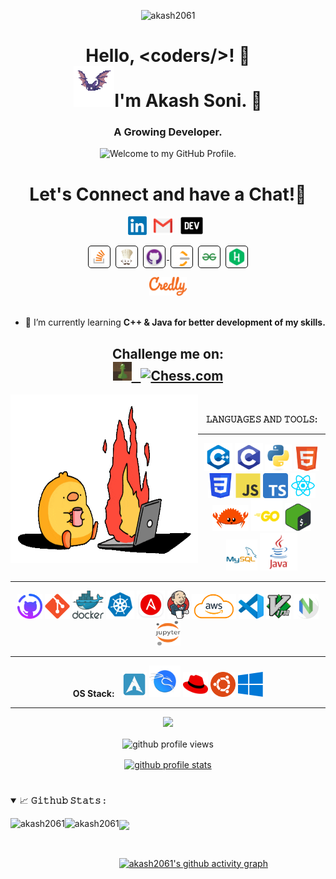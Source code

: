 <!--- <p align="center"> <img height="auto" width="auto" src="https://mir-s3-cdn-cf.behance.net/project_modules/hd/87c84e122427761.60d9d8416d2df.gif" alt="akash2061" /> --->
<p align="center"> <img height="auto" width="auto" src="https://i.pinimg.com/originals/42/83/6a/42836adf0826dbfa27034fc55566d3a2.gif" alt="akash2061" />

<h1 align="center">  Hello, &lt;coders/&gt;! 🌱 <br><img height=65 src="./icons/bat.gif"/>I'm Akash Soni. 💫</h1>
<h3 align="center">A Growing Developer.</h3>
<p align='center' style='margin: 16px 4px 8px;'>
    <img src="https://readme-typing-svg.herokuapp.com?font=fire+code&pause=1000&color=54A6FF&center=true&vCenter=true&multiline=true&width=710&height=70&lines=Welcome+to+my+GitHub+Profile." alt="Welcome to my GitHub Profile." />
</p>

#

<div align='center'>
<h1 align="center">
  Let's Connect and have a Chat!💬
</h1>
  <p align='center'>
    <a href="https://www.linkedin.com/in/akash-soni-01475924b/"><img height="30" src="./icons/linkedin.png" alt="akash soni" ></a>&nbsp;&nbsp;
    <a href="mailto:aakashsoni8781@gmail.com"><img height="30" src="./icons/email.png"></a>&nbsp;&nbsp;
    <a href="https://dev.to/akash2061"><img height="30" src="./icons/dev.png"></a>&nbsp;&nbsp;
    </p>
    <p>
    <a href="https://stackoverflow.com/users/20176960/morningstar" target="_blank"><img align="center" src="./icons/stackoverflow.png" alt="morningstar" height="30" style="background: #ffffff; border-radius: 5px; border: 1px solid #000000; margin: 0 2px; padding: 2px;" /></a>
    <a href="https://www.codechef.com/users/akashsoni2061" target="_blank"><img align="center" src="./icons/codechef.webp" alt="akashsoni2061" height="30"style="background: #ffffff; border-radius: 5px; border: 1px solid #000000; margin: 0 2px; padding: 2px;" /></a>
    <a href="https://github.com/akash2061" target="blank" rel="noreferrer">
        <img align="center" src="./icons/github.png" alt="https://github.com/akash2061" height="30" width="30" style="background: #ffffff; border-radius: 5px; border: 1px solid #000000; margin: 0 2px; padding: 2px;" />
    </a>
    <a href="https://leetcode.com/u/akash_2061/" target="blank"><img align="center" src="./icons/leetcode.png" alt="leetcode" height="30" style="background: #ffffff; border-radius: 5px; border: 1px solid #000000; margin: 0 2px; padding: 2px;" /></a>    
    <a href="https://www.geeksforgeeks.org/user/morningstar2061/" target="blank"><img align="center" src="./icons/gfg.png" alt="akash2061" height="30" style="background: #ffffff; border-radius: 5px; border: 1px solid #000000; margin: 0 2px; padding: 2px;" /></a>
    <a href="https://www.hackerrank.com/profile/akash2061" target="blank"><img align="center" src="./icons/hackerrank.webp" alt="akash2061" height="30" style="background: #ffffff; border-radius: 5px; border: 1px solid #000000; margin: 0 2px; padding: 2px;" /></a>
     </p>
    <a href="https://www.credly.com/users/akash2061"><img height="30" src="./icons/Credly.png"></a>
</div>
<br/>

-   🌱 I’m currently learning **C++ & Java for better development of my skills.**

<h2 align="center">Challenge me on: <br>
<a href="https://www.chess.com/member/aakash7878"><img height="30" src="./icons/chess.jpeg" alt="Chess.com" >&nbsp;&nbsp;
<a href="https://lichess.org/@/aakash2061"><img height="30" src="./icons/lichess.png" alt="Chess.com" ></a></h2>


<!-- <img align="left" padding height="300px" width="300px" alt="𝙶𝙸𝙵" src="https://25.media.tumblr.com/ff53e6a275140e7f2586438c7dfc18a0/tumblr_n17e2zlX2a1slik4to1_500.gif"/>  -->
<!-- <img align="left" padding height="300px" width="300px" alt="𝙶𝙸𝙵" src="./icons/Cloud.gif"/>  -->
<img align="left" padding height="270px" width="300px" alt="𝙶𝙸𝙵" src="./icons/fire.gif"/> 
<!-- <img align="left" padding height="300px" width="300px" alt="𝙶𝙸𝙵" src="./icons/github_gif.gif"/>  -->
<br/>
<div align='center'>

**𝙻𝙰𝙽𝙶𝚄𝙰𝙶𝙴𝚂 𝙰𝙽𝙳 𝚃𝙾𝙾𝙻𝚂:**

<hr>

<code><img height="45" width="45" src="./icons/cpp.png"></code>
<code><img height="45" width="45" src="./icons/c.webp"></code>
<code><img height="43" width="43" src="./icons/python.svg"></code>
<code><img height="40" width="40" src="./icons/html.svg"></code>
<code><img height="40" width="40" src="./icons/css.png"></code>
<code><img height="40" width="40" src="./icons/js.svg"></code>
<code><img height="40" width="40" src="./icons/ts.png"></code>
<code><img height="40" width="40" src="./icons/react.webp"></code>
<code><img height="42" width="58" src="./icons/rust.png"></code>
<code><img height="50" width="50" src="./icons/go.png"></code>
<code><img height="45" width="42" src="./icons/bash.png"></code>
<code><img height="50" src="./icons/mysql.svg"/></code>
<code><img height="60" width="60" src="./icons/java.png"/></code>

<hr>

<code><img height="40" width="40" src="./icons/github_improved.png"></code>
<code><img height="40" width="40" src="./icons/git.svg"></code>
<code><img height="45" width="50" src="./icons/docker-logo.svg"></code>
<code><img height="45" width="45" src="./icons/k8s.png"></code>
<code><img height="45" width="45" src="./icons/ansible.png"></code>
<code><img height="45" width="35" src="./icons/jenkins.svg"></code>
<code><img height="40" width="auto" src="./icons/AWS.png"></code>
<code><img height="40" width="40" src="./icons/vscode.svg"></code>
<code><img height="40" width="40" src="./icons/Vim.png"></code>
<code><img height="40" width="40" src="./icons/neovim.webp"></code>
<code><img height="40" width="40" src="./icons/jupyter.png"></code>

<hr>

**OS Stack:**&nbsp;&nbsp;
<code><img height="40" width="40" src="./icons/archBTW.webp" alt="Arch-Linux"></code>
<code><img height="50" width="50" src="./icons/kali.svg" alt="Kali-Linux"></code>
<code><img height="40" width="40" src="./icons/redhat.png" alt="RedHat"></code>
<code><img height="40" width="40" src="./icons/ubuntu.webp" alt="Ubuntu"></code>
<code><img height="40" width="40" src="./icons/win32.png" alt="Windows"></code>

<hr>
</div>

<p align="center">
<a  href="https://www.buymeacoffee.com/akash2061"><img src="https://img.buymeacoffee.com/button-api/?text=Buy me a Coffee&emoji=☕&slug=akash2061&button_colour=FFDD00&font_colour=000000&font_family=Cookie&outline_colour=000000&coffee_colour=ffffff" /></a>
</p>

<p align="center" style='margin: 16px 4px 8px;'>
    <img src="https://komarev.com/ghpvc/?username=akash2061&label=Profile%20views&color=0e75b6&style=plastic" alt="github profile views" />
</p>

<p align="center" style='margin: 16px 4px 8px;'>
    <a href="https://github.com/ryo-ma/github-profile-trophy">
        <img src="https://github-profile-trophy.vercel.app/?username=akash2061&theme=gruvbox&column=7&margin-w=2&margin-h=2&no-bg=true&no-frame=true" alt="github profile stats" />
    </a>
</p>

#

<details open="">
<summary>
  <g-emoji class="g-emoji" alias="chart_with_upwards_trend" fallback-src="https://github.githubassets.com/images/icons/emoji/unicode/1f4c8.png">📈</g-emoji>
  <strong>𝙶𝚒𝚝𝚑𝚞𝚋 𝚂𝚝𝚊𝚝𝚜 : </strong>
</summary>
<p align="left">
    <img align="left" height="200px" src="https://github-readme-stats-eight-theta.vercel.app/api?username=akash2061&theme=nightowl&hide_border=false&include_all_commits=false&count_private=false" alt="akash2061"/>
    <!--<img align="left" height="170px" src="https://github-readme-stats-eight-theta.vercel.app/api/top-langs/?username=akash2061&theme=blue-green&hide_border=fa[](url)lse&include_all_commits=false&count_private=false&layout=compact&langs_count=8" alt="akash2061"/>-->
    <img align="left" height="200px" src="https://github-readme-streak-stats.herokuapp.com?user=akash2061&theme=neon" alt="akash2061" />
    <!--<img align="center" width="300px" src="https://github-readme-stats.vercel.app/api/top-langs/?username=akash2061&layout=donut-vertical&langs_count=15&theme=neon" />
    <img align="left" height="200px" src="https://streak-stats.demolab.com?user=akash2061&theme=aura" alt="GitHub Streak" />
    <img align="center" width="300px" src="https://github-readme-stats.vercel.app/api/top-langs/?username=akash2061&layout=donut-vertical&langs_count=15&theme=nightowl" />
    <img align="center" width="300px" src="https://github-readme-stats.vercel.app/api/top-langs/?username=akash2061&layout=donut-vertical&langs_count=15&theme=midnight-purple" />
    <img align="center" width="300px" src="https://github-readme-stats.vercel.app/api/top-langs/?username=akash2061&layout=donut-vertical&langs_count=15&theme=algolia" />-->
    <img align="center" width="300px" src="https://github-readme-stats.vercel.app/api/top-langs/?username=akash2061&layout=donut-vertical&langs_count=20&theme=holi&exclude_repo=MERN-STACK-TRAINING" />
</p>
</details>
<br/>

[![akash2061's github activity graph](https://github-readme-activity-graph.vercel.app/graph?username=akash2061&theme=github-compact)](https://github.com/ashutosh00710/github-readme-activity-graph)
